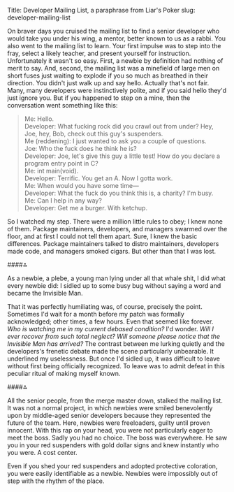 Title: Developer Mailing List, a paraphrase from Liar's Poker
slug: developer-mailing-list

<markdown>
On braver days you cruised the mailing list to find a senior developer who would take you under his wing, a mentor, better known to us as a rabbi. You also went to the mailing list to learn. Your first impulse was to step into the fray, select a likely teacher, and present yourself for instruction. Unfortunately it wasn't so easy. First, a newbie by definition had nothing of merit to say. And, second, the mailing list was a minefield of large men on short fuses just waiting to explode if you so much as breathed in their direction. You didn't just walk up and say hello. Actually that's not fair. Many, many developers were instinctively polite, and if you said hello they'd just ignore you. But if you happened to step on a mine, then the conversation went something like this:

> Me: Hello.  
> Developer: What fucking rock did you crawl out from under? Hey, Joe, hey, Bob, check out this guy's suspenders.  
> Me (reddening): I just wanted to ask you a couple of questions.  
> Joe: Who the fuck does he think he is?  
> Developer: Joe, let's give this guy a little test! How do you declare a program entry point in C?  
> Me: int main(void).  
> Developer: Terrific. You get an A. Now I gotta work.  
> Me: When would you have some time―  
> Developer: What the fuck do you think this is, a charity? I'm busy.  
> Me: Can I help in any way?  
> Developer: Get me a burger. With ketchup.  

So I watched my step. There were a million little rules to obey; I knew none of them. Package maintainers, developers, and managers swarmed over the floor, and at first I could not tell them apart. Sure, I knew the basic differences. Package maintainers talked to distro maintainers, developers made code, and managers smoked cigars. But other than that I was lost.

####⁂

As a newbie, a plebe, a young man lying under all that whale shit, I did what every newbie did: I sidled up to some busy bug without saying a word and became the Invisible Man.

That it was perfectly humiliating was, of course, precisely the point. Sometimes I'd wait for a month before my patch was formally acknowledged; other times, a few hours. Even that seemed like forever. *Who is watching me in my current debased condition?* I'd wonder. *Will I ever recover from such total neglect?* *Will someone please notice that the Invisible Man has arrived?* The contrast between me lurking quietly and the developers's frenetic debate made the scene particularly unbearable. It underlined my uselessness. But once I'd sidled up, it was difficult to leave without first being officially recognized. To leave was to admit defeat in this peculiar ritual of making myself known.

####⁂

All the senior people, from the merge master down, stalked the mailing list. It was not a normal project, in which newbies were smiled benevolently upon by middle-aged senior developers because they represented the future of the team. Here, newbies were freeloaders, guilty until proven innocent. With this rap on your head, you were not particularly eager to meet the boss. Sadly you had no choice. The boss was everywhere. He saw you in your red suspenders with gold dollar signs and knew instantly who you were. A cost center.

Even if you shed your red suspenders and adopted protective coloration, you were easily identifiable as a newbie. Newbies were impossibly out of step with the rhythm of the place.
</markdown>
